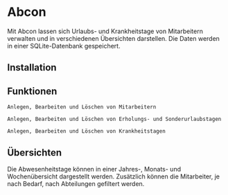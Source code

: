 # Abcon
Mit Abcon lassen sich Urlaubs- und Krankheitstage von Mitarbeitern verwalten und in verschiedenen Übersichten darstellen. 
Die Daten werden in einer SQLite-Datenbank gespeichert.

## Installation

## Funktionen
```
Anlegen, Bearbeiten und Löschen von Mitarbeitern
```
```
Anlegen, Bearbeiten und Löschen von Erholungs- und Sonderurlaubstagen
```
```
Anlegen, Bearbeiten und Löschen von Krankheitstagen
```

## Übersichten
Die Abwesenheitstage können in einer Jahres-, Monats- und Wochenübersicht dargestellt werden.
Zusätzlich können die Mitarbeiter, je nach Bedarf, nach Abteilungen gefiltert werden.

